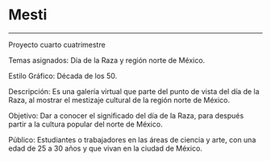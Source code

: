 # Mesti
-------------------------------------------
Proyecto cuarto cuatrimestre 

Temas asignados: Día de la Raza y región norte de México.

Estilo Gráfico: Década de los 50.

Descripción: Es una galería virtual que parte del punto de vista del día de la Raza, al mostrar el mestizaje cultural de la región norte de México.

Objetivo: Dar a conocer el significado del día de la Raza, para después partir a la cultura popular del norte de México.

Público: Estudiantes o trabajadores en las áreas de ciencia y arte, con una edad de 25 a 30  años y que vivan en la ciudad de México.
